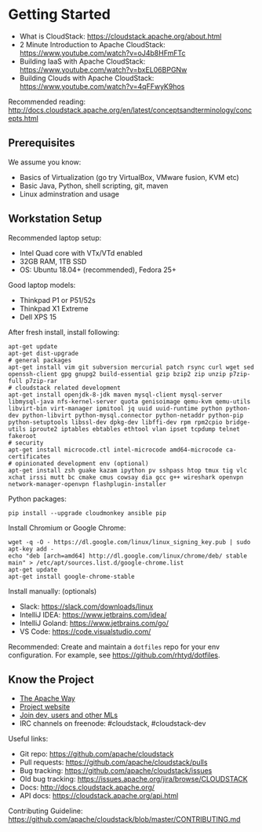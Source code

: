 # Getting Started

- What is CloudStack: https://cloudstack.apache.org/about.html
- 2 Minute Introduction to Apache CloudStack: https://www.youtube.com/watch?v=oJ4b8HFmFTc
- Building IaaS with Apache CloudStack: https://www.youtube.com/watch?v=bxEL06BPGNw
- Building Clouds with Apache CloudStack: https://www.youtube.com/watch?v=4qFFwyK9hos

Recommended reading:
http://docs.cloudstack.apache.org/en/latest/conceptsandterminology/concepts.html

## Prerequisites

We assume you know:

- Basics of Virtualization (go try VirtualBox, VMware fusion, KVM etc)
- Basic Java, Python, shell scripting, git, maven
- Linux adminstration and usage

## Workstation Setup

Recommended laptop setup:
- Intel Quad core with VTx/VTd enabled
- 32GB RAM, 1TB SSD
- OS: Ubuntu 18.04+ (recommended), Fedora 25+

Good laptop models:
- Thinkpad P1 or P51/52s
- Thinkpad X1 Extreme
- Dell XPS 15

After fresh install, install following:

    apt-get update
    apt-get dist-upgrade
    # general packages
    apt-get install vim git subversion mercurial patch rsync curl wget sed openssh-client gpg gnupg2 build-essential gzip bzip2 zip unzip p7zip-full p7zip-rar
    # cloudstack related development
    apt-get install openjdk-8-jdk maven mysql-client mysql-server libmysql-java nfs-kernel-server quota genisoimage qemu-kvm qemu-utils libvirt-bin virt-manager ipmitool jq uuid uuid-runtime python python-dev python-libvirt python-mysql.connector python-netaddr python-pip python-setuptools libssl-dev dpkg-dev libffi-dev rpm rpm2cpio bridge-utils iproute2 iptables ebtables ethtool vlan ipset tcpdump telnet fakeroot
    # security
    apt-get install microcode.ctl intel-microcode amd64-microcode ca-certificates
    # opinionated development env (optional)
    apt-get install zsh guake kazam ipython pv sshpass htop tmux tig vlc xchat irssi mutt bc cmake cmus cowsay dia gcc g++ wireshark openvpn network-manager-openvpn flashplugin-installer

Python packages:

    pip install --upgrade cloudmonkey ansible pip

Install Chromium or Google Chrome:

    wget -q -O - https://dl.google.com/linux/linux_signing_key.pub | sudo apt-key add -
    echo "deb [arch=amd64] http://dl.google.com/linux/chrome/deb/ stable main" > /etc/apt/sources.list.d/google-chrome.list
    apt-get update
    apt-get install google-chrome-stable

Install manually: (optionals)

- Slack: https://slack.com/downloads/linux
- IntelliJ IDEA: https://www.jetbrains.com/idea/
- IntelliJ Goland: https://www.jetbrains.com/go/
- VS Code: https://code.visualstudio.com/

Recommended: Create and maintain a `dotfiles` repo for your env configuration.
For example, see https://github.com/rhtyd/dotfiles.

## Know the Project

- [The Apache Way](http://theapacheway.com/)
- [Project website](https://cloudstack.apache.org)
- [Join dev, users and other MLs](https://cloudstack.apache.org/mailing-lists.html)
- IRC channels on freenode: \#cloudstack, \#cloudstack-dev

Useful links:
- Git repo: https://github.com/apache/cloudstack
- Pull requests: https://github.com/apache/cloudstack/pulls
- Bug tracking: https://github.com/apache/cloudstack/issues
- Old bug tracking: https://issues.apache.org/jira/browse/CLOUDSTACK
- Docs: http://docs.cloudstack.apache.org/
- API docs: https://cloudstack.apache.org/api.html

Contributing Guideline:
https://github.com/apache/cloudstack/blob/master/CONTRIBUTING.md

